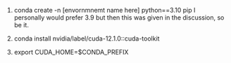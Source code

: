 1. conda create -n [envornmnemt name here] python==3.10 pip
    I personally would prefer 3.9 but then this was given in the discussion, so be it.

2. conda install nvidia/label/cuda-12.1.0::cuda-toolkit

3. export CUDA_HOME=$CONDA_PREFIX